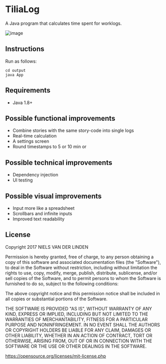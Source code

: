 # TiliaLog

A Java program that calculates time spent for worklogs.

![image](https://s4.postimg.org/iqm8d5fml/tilialog_0_4_reduced.png)

## Instructions

Run as follows:

    cd output
    java App

## Requirements

* Java 1.8+

## Possible functional improvements

* Combine stories with the same story-code into single logs
* Real-time calculation
* A settings screen
* Round timestamps to 5 or 10 min or <setting>

## Possible technical improvements

* Dependency injection
* UI testing

## Possible visual improvements

* Input more like a spreadsheet
* Scrollbars and infinite inputs
* Improved text readability

## License

Copyright 2017 NIELS VAN DER LINDEN

Permission is hereby granted, free of charge, to any person obtaining a copy of this software and associated documentation files (the "Software"), to deal in the Software without restriction, including without limitation the rights to use, copy, modify, merge, publish, distribute, sublicense, and/or sell copies of the Software, and to permit persons to whom the Software is furnished to do so, subject to the following conditions:

The above copyright notice and this permission notice shall be included in all copies or substantial portions of the Software.

THE SOFTWARE IS PROVIDED "AS IS", WITHOUT WARRANTY OF ANY KIND, EXPRESS OR IMPLIED, INCLUDING BUT NOT LIMITED TO THE WARRANTIES OF MERCHANTABILITY, FITNESS FOR A PARTICULAR PURPOSE AND NONINFRINGEMENT. IN NO EVENT SHALL THE AUTHORS OR COPYRIGHT HOLDERS BE LIABLE FOR ANY CLAIM, DAMAGES OR OTHER LIABILITY, WHETHER IN AN ACTION OF CONTRACT, TORT OR OTHERWISE, ARISING FROM, OUT OF OR IN CONNECTION WITH THE SOFTWARE OR THE USE OR OTHER DEALINGS IN THE SOFTWARE.

https://opensource.org/licenses/mit-license.php
